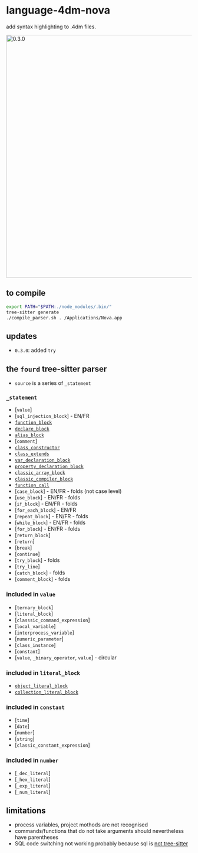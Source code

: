 # language-4dm-nova
add syntax highlighting to .4dm files.

<img width="658" alt="0.3.0" src="https://github.com/miyako/language-4dm-nova/assets/1725068/c38e9cb8-9268-4132-b562-d7f1b0c5bd7c">

## to compile

```sh
export PATH="$PATH:./node_modules/.bin/"
tree-sitter generate
./compile_parser.sh . /Applications/Nova.app
```

## updates

* `0.3.0`: added `try`


## the `fourd` tree-sitter parser

* `source` is a series of `_statement`

### `_statement`

* [`value`]
* [`sql_injection_block`]  - EN/FR
* [`function_block`](https://github.com/miyako/language-4dm-nova/blob/main/corpus/1.%20function_block.txt)
* [`declare_block`](https://github.com/miyako/language-4dm-nova/blob/main/corpus/2.%20declare_block.txt)
* [`alias_block`](https://github.com/miyako/language-4dm-nova/blob/main/corpus/7.%20alias_block.txt)  
* [`comment`] 
* [`class_constructor`](https://github.com/miyako/language-4dm-nova/blob/main/corpus/3.%20class_constructor.txt)
* [`class_extends`](https://github.com/miyako/language-4dm-nova/blob/main/corpus/4.%20class_extends.txt)
* [`var_declaration_block`](https://github.com/miyako/language-4dm-nova/blob/main/corpus/5.%20var_declaration_block.txt) 
* [`property_declaration_block`](https://github.com/miyako/language-4dm-nova/blob/main/corpus/6.%20property_declaration_block.txt) 
* [`classic_array_block`](https://github.com/miyako/language-4dm-nova/blob/main/corpus/11.%20classic_array_block.txt)
* [`classic_compiler_block`](https://github.com/miyako/language-4dm-nova/blob/main/corpus/10.%20classic_compiler_block.txt)
* [`function_call`](https://github.com/miyako/language-4dm-nova/blob/main/corpus/9.%20function_call.txt) 
* [`case_block`] - EN/FR  - folds (not case level)
* [`use_block`] - EN/FR - folds
* [`if_block`] - EN/FR - folds
* [`for_each_block`] - EN/FR
* [`repeat_block`] - EN/FR - folds
* [`while_block`] - EN/FR - folds
* [`for_block`] - EN/FR - folds
* [`return_block`]
* [`return`]
* [`break`]
* [`continue`]
* [`try_block`] - folds
* [`try_line`]
* [`catch_block`] - folds
* [`comment_block`] - folds
 
### included in `value`

* [`ternary_block`]
* [`literal_block`]
* [`classsic_command_expression`]
* [`local_variable`]
* [`interprocess_variable`]
* [`numeric_parameter`]
* [`class_instance`]
* [`constant`]
* [`value`, `_binary_operator`, `value`] - circular

### included in `literal_block`

* [`object_literal_block`](https://github.com/miyako/language-4dm-nova/blob/main/corpus/13.%20object_literal_block.txt)
* [`collection_literal_block`](https://github.com/miyako/language-4dm-nova/blob/main/corpus/14.%20collection_literal_block.txt)

### included in `constant`

* [`time`] 
* [`date`] 
* [`number`] 
* [`string`] 
* [`classic_constant_expression`]  

### included in `number`

* [`_dec_literal`]
* [`_hex_literal`]
* [`_exp_literal`]
* [`_num_literal`]

## limitations

* process variables, project mothods are not recognised
* commands/functions that do not take arguments should nevertheless have parentheses
* SQL code switching not working probably because sql is [not tree-sitter](https://docs.nova.app/syntax-reference/syntaxes/#injections)
